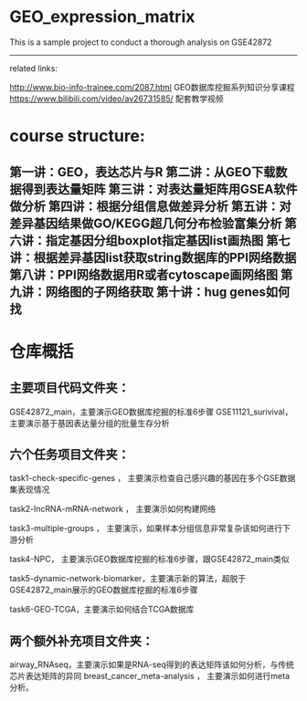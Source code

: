 # GEO_expression_matrix
This is a sample project to conduct a thorough analysis on GSE42872


---------------------------------------------------------------------------------
related links:

http://www.bio-info-trainee.com/2087.html GEO数据库挖掘系列知识分享课程
https://www.bilibili.com/video/av26731585/ 配套教学视频

# course structure:

第一讲：GEO，表达芯片与R
第二讲：从GEO下载数据得到表达量矩阵
第三讲：对表达量矩阵用GSEA软件做分析
第四讲：根据分组信息做差异分析
第五讲：对差异基因结果做GO/KEGG超几何分布检验富集分析
第六讲：指定基因分组boxplot指定基因list画热图
第七讲：根据差异基因list获取string数据库的PPI网络数据
第八讲：PPI网络数据用R或者cytoscape画网络图
第九讲：网络图的子网络获取
第十讲：hug genes如何找
----------------------------------------------------------------------------------


# 仓库概括
## 主要项目代码文件夹：

GSE42872_main，主要演示GEO数据库挖掘的标准6步骤
GSE11121_surivival，主要演示基于基因表达量分组的批量生存分析

## 六个任务项目文件夹：

task1-check-specific-genes ， 主要演示检查自己感兴趣的基因在多个GSE数据集表现情况

task2-lncRNA-mRNA-network ， 主要演示如何构建网络

task3-multiple-groups ， 主要演示，如果样本分组信息非常复杂该如何进行下游分析

task4-NPC， 主要演示GEO数据库挖掘的标准6步骤，跟GSE42872_main类似

task5-dynamic-network-biomarker，主要演示新的算法，超脱于GSE42872_main展示的GEO数据库挖掘的标准6步骤

task6-GEO-TCGA，主要演示如何结合TCGA数据库

## 两个额外补充项目文件夹：

airway_RNAseq，主要演示如果是RNA-seq得到的表达矩阵该如何分析，与传统芯片表达矩阵的异同
breast_cancer_meta-analysis ， 主要演示如何进行meta分析。
